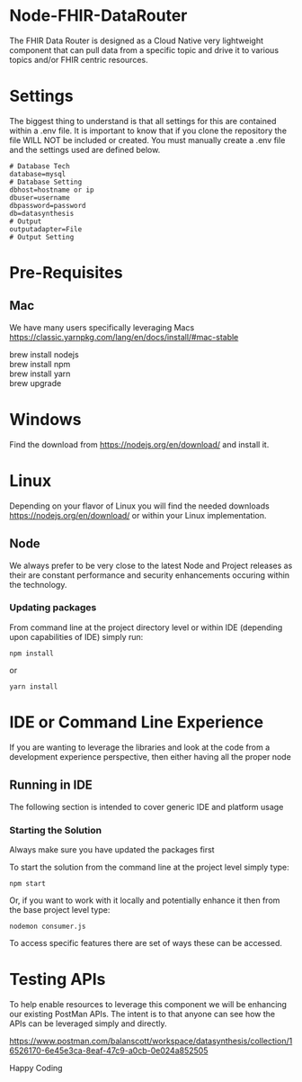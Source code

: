 # Node-FHIR-DataRouter

The FHIR Data Router is designed as a Cloud Native very lightweight component that can pull data from a specific topic
and drive it to various topics and/or FHIR centric resources.

# Settings
The biggest thing to understand is that all settings for this are contained within a .env file. It is important to know
that if you clone the repository the file  WILL NOT be included or created. You must manually create a .env file and
the settings used are defined below.

```   
# Database Tech
database=mysql
# Database Setting
dbhost=hostname or ip
dbuser=username
dbpassword=password
db=datasynthesis
# Output
outputadapter=File
# Output Setting
```

# Pre-Requisites

## Mac
We have many users specifically leveraging Macs
https://classic.yarnpkg.com/lang/en/docs/install/#mac-stable

brew install nodejs <br/>
brew install npm <br/>
brew install yarn <br/>
brew upgrade <package> <br/>

# Windows
Find the download from https://nodejs.org/en/download/ and install it.

# Linux
Depending on your flavor of Linux you will find the needed downloads
https://nodejs.org/en/download/ or within your Linux implementation.

## Node
We always prefer to be very close to the latest Node and Project releases as their are constant performance and security
enhancements occuring within the technology.

### Updating packages
From command line at the project directory level or within IDE (depending upon capabilities of IDE) simply run:
```
npm install
```
or
```
yarn install
```

# IDE or Command Line Experience
If you are wanting to leverage the libraries and look at the code from a development experience perspective, then either
having all the proper node

## Running in IDE
The following section is intended to cover generic IDE and platform usage

### Starting the Solution
Always make sure you have updated the packages first

To start the solution from the command line at the project level simply type:
```
npm start 
```

Or, if you want to work with it locally and potentially enhance it then from the base project level type:
```
nodemon consumer.js
```

To access specific features there are set of ways these can be accessed.

# Testing APIs
To help enable resources to leverage this component we will be enhancing our existing PostMan APIs.
The intent is to that anyone can see how the APIs can be leveraged simply and directly.

https://www.postman.com/balanscott/workspace/datasynthesis/collection/16526170-6e45e3ca-8eaf-47c9-a0cb-0e024a852505

Happy Coding
